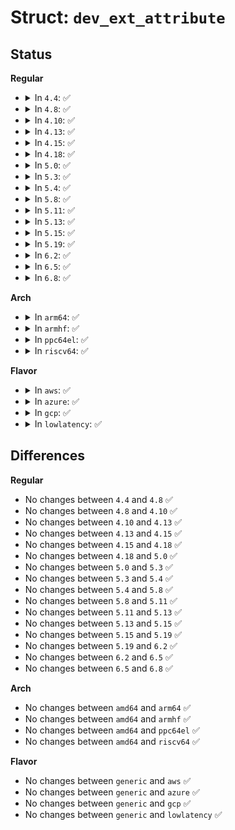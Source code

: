 # Struct: <code>dev_ext_attribute</code>

## Status
<b>Regular</b>
<ul>
<li>
<details>
<summary>In <code>4.4</code>: ✅</summary>

```c
struct dev_ext_attribute {
    struct device_attribute attr;
    void *var;
};
```
</details>
</li>
<li>
<details>
<summary>In <code>4.8</code>: ✅</summary>

```c
struct dev_ext_attribute {
    struct device_attribute attr;
    void *var;
};
```
</details>
</li>
<li>
<details>
<summary>In <code>4.10</code>: ✅</summary>

```c
struct dev_ext_attribute {
    struct device_attribute attr;
    void *var;
};
```
</details>
</li>
<li>
<details>
<summary>In <code>4.13</code>: ✅</summary>

```c
struct dev_ext_attribute {
    struct device_attribute attr;
    void *var;
};
```
</details>
</li>
<li>
<details>
<summary>In <code>4.15</code>: ✅</summary>

```c
struct dev_ext_attribute {
    struct device_attribute attr;
    void *var;
};
```
</details>
</li>
<li>
<details>
<summary>In <code>4.18</code>: ✅</summary>

```c
struct dev_ext_attribute {
    struct device_attribute attr;
    void *var;
};
```
</details>
</li>
<li>
<details>
<summary>In <code>5.0</code>: ✅</summary>

```c
struct dev_ext_attribute {
    struct device_attribute attr;
    void *var;
};
```
</details>
</li>
<li>
<details>
<summary>In <code>5.3</code>: ✅</summary>

```c
struct dev_ext_attribute {
    struct device_attribute attr;
    void *var;
};
```
</details>
</li>
<li>
<details>
<summary>In <code>5.4</code>: ✅</summary>

```c
struct dev_ext_attribute {
    struct device_attribute attr;
    void *var;
};
```
</details>
</li>
<li>
<details>
<summary>In <code>5.8</code>: ✅</summary>

```c
struct dev_ext_attribute {
    struct device_attribute attr;
    void *var;
};
```
</details>
</li>
<li>
<details>
<summary>In <code>5.11</code>: ✅</summary>

```c
struct dev_ext_attribute {
    struct device_attribute attr;
    void *var;
};
```
</details>
</li>
<li>
<details>
<summary>In <code>5.13</code>: ✅</summary>

```c
struct dev_ext_attribute {
    struct device_attribute attr;
    void *var;
};
```
</details>
</li>
<li>
<details>
<summary>In <code>5.15</code>: ✅</summary>

```c
struct dev_ext_attribute {
    struct device_attribute attr;
    void *var;
};
```
</details>
</li>
<li>
<details>
<summary>In <code>5.19</code>: ✅</summary>

```c
struct dev_ext_attribute {
    struct device_attribute attr;
    void *var;
};
```
</details>
</li>
<li>
<details>
<summary>In <code>6.2</code>: ✅</summary>

```c
struct dev_ext_attribute {
    struct device_attribute attr;
    void *var;
};
```
</details>
</li>
<li>
<details>
<summary>In <code>6.5</code>: ✅</summary>

```c
struct dev_ext_attribute {
    struct device_attribute attr;
    void *var;
};
```
</details>
</li>
<li>
<details>
<summary>In <code>6.8</code>: ✅</summary>

```c
struct dev_ext_attribute {
    struct device_attribute attr;
    void *var;
};
```
</details>
</li>
</ul>
<b>Arch</b>
<ul>
<li>
<details>
<summary>In <code>arm64</code>: ✅</summary>

```c
struct dev_ext_attribute {
    struct device_attribute attr;
    void *var;
};
```
</details>
</li>
<li>
<details>
<summary>In <code>armhf</code>: ✅</summary>

```c
struct dev_ext_attribute {
    struct device_attribute attr;
    void *var;
};
```
</details>
</li>
<li>
<details>
<summary>In <code>ppc64el</code>: ✅</summary>

```c
struct dev_ext_attribute {
    struct device_attribute attr;
    void *var;
};
```
</details>
</li>
<li>
<details>
<summary>In <code>riscv64</code>: ✅</summary>

```c
struct dev_ext_attribute {
    struct device_attribute attr;
    void *var;
};
```
</details>
</li>
</ul>
<b>Flavor</b>
<ul>
<li>
<details>
<summary>In <code>aws</code>: ✅</summary>

```c
struct dev_ext_attribute {
    struct device_attribute attr;
    void *var;
};
```
</details>
</li>
<li>
<details>
<summary>In <code>azure</code>: ✅</summary>

```c
struct dev_ext_attribute {
    struct device_attribute attr;
    void *var;
};
```
</details>
</li>
<li>
<details>
<summary>In <code>gcp</code>: ✅</summary>

```c
struct dev_ext_attribute {
    struct device_attribute attr;
    void *var;
};
```
</details>
</li>
<li>
<details>
<summary>In <code>lowlatency</code>: ✅</summary>

```c
struct dev_ext_attribute {
    struct device_attribute attr;
    void *var;
};
```
</details>
</li>
</ul>

## Differences
<b>Regular</b>
<ul>
<li>
No changes between <code>4.4</code> and <code>4.8</code> ✅
</li>
<li>
No changes between <code>4.8</code> and <code>4.10</code> ✅
</li>
<li>
No changes between <code>4.10</code> and <code>4.13</code> ✅
</li>
<li>
No changes between <code>4.13</code> and <code>4.15</code> ✅
</li>
<li>
No changes between <code>4.15</code> and <code>4.18</code> ✅
</li>
<li>
No changes between <code>4.18</code> and <code>5.0</code> ✅
</li>
<li>
No changes between <code>5.0</code> and <code>5.3</code> ✅
</li>
<li>
No changes between <code>5.3</code> and <code>5.4</code> ✅
</li>
<li>
No changes between <code>5.4</code> and <code>5.8</code> ✅
</li>
<li>
No changes between <code>5.8</code> and <code>5.11</code> ✅
</li>
<li>
No changes between <code>5.11</code> and <code>5.13</code> ✅
</li>
<li>
No changes between <code>5.13</code> and <code>5.15</code> ✅
</li>
<li>
No changes between <code>5.15</code> and <code>5.19</code> ✅
</li>
<li>
No changes between <code>5.19</code> and <code>6.2</code> ✅
</li>
<li>
No changes between <code>6.2</code> and <code>6.5</code> ✅
</li>
<li>
No changes between <code>6.5</code> and <code>6.8</code> ✅
</li>
</ul>
<b>Arch</b>
<ul>
<li>
No changes between <code>amd64</code> and <code>arm64</code> ✅
</li>
<li>
No changes between <code>amd64</code> and <code>armhf</code> ✅
</li>
<li>
No changes between <code>amd64</code> and <code>ppc64el</code> ✅
</li>
<li>
No changes between <code>amd64</code> and <code>riscv64</code> ✅
</li>
</ul>
<b>Flavor</b>
<ul>
<li>
No changes between <code>generic</code> and <code>aws</code> ✅
</li>
<li>
No changes between <code>generic</code> and <code>azure</code> ✅
</li>
<li>
No changes between <code>generic</code> and <code>gcp</code> ✅
</li>
<li>
No changes between <code>generic</code> and <code>lowlatency</code> ✅
</li>
</ul>
